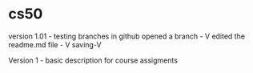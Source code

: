# cs50

version 1.01 - testing branches in github
opened a branch - V
edited the readme.md file - V
saving-V

Version 1 - basic description
for course assigments

